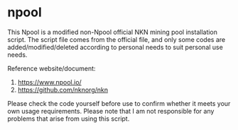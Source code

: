 # npool
This Npool is a modified non-Npool official NKN mining pool installation script.
The script file comes from the official file, and only some codes are added/modified/deleted according to personal needs to suit personal use needs.

Reference website/document:
1. https://www.npool.io/
2. https://github.com/nknorg/nkn

Please check the code yourself before use to confirm whether it meets your own usage requirements.
Please note that I am not responsible for any problems that arise from using this script.
